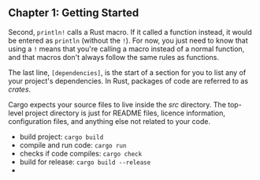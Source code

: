 ## Chapter 1: Getting Started

Second, `println!` calls a Rust macro. If it called a function instead, it would be entered as `println` (without the `!`). For now, you just need to know that using a `!` means that you're calling a macro instead of a normal function, and that macros don't always follow the same rules as functions.

The last line, `[dependencies]`, is the start of a section for you to list any of your project's dependencies. In Rust, packages of code are referred to as _crates_. 

Cargo expects your source files to live inside the _src_ directory. The top-level project directory is just for README files, licence information, configuration files, and anything else not related to your code.

- build project: `cargo build`
- compile and run code: `cargo run`
- checks if code compiles: `cargo check`
- build for release: `cargo build --release`
- 